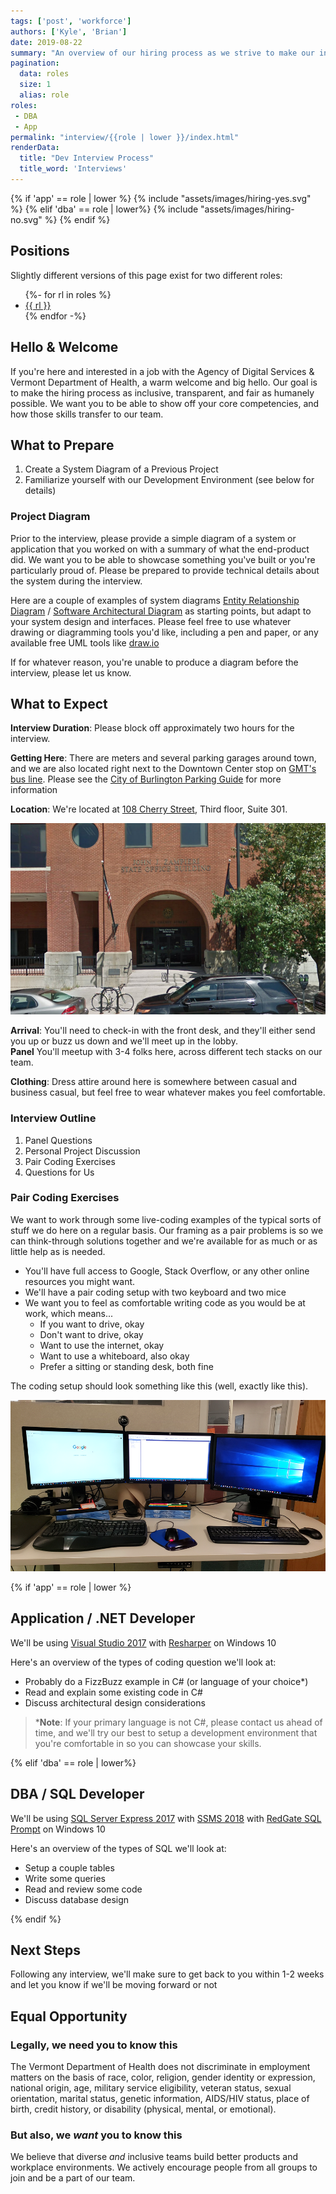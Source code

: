 ```yaml
---
tags: ['post', 'workforce']
authors: ['Kyle', 'Brian']
date: 2019-08-22
summary: "An overview of our hiring process as we strive to make our interviewing process as open, fair, and inclusive as we can"
pagination:
  data: roles
  size: 1
  alias: role
roles:
 - DBA
 - App
permalink: "interview/{{role | lower }}/index.html"
renderData:
  title: "Dev Interview Process"
  title_word: 'Interviews'
---
```




{% if 'app' == role | lower %}
    {% include "assets/images/hiring-yes.svg" %}
{% elif 'dba' == role | lower%}
    {% include "assets/images/hiring-no.svg" %}
{% endif %}

## Positions

Slightly different versions of this page exist for two different roles:


<ul class="radio-buttons list-unstyled d-flex">
{%- for rl in roles %}
  <li><a href="/interview/{{rl | lower }}/" {% if rl == role %} aria-current {% endif %} >
     {{ rl }} 
   </a></li>
{% endfor -%}
</ul>

## Hello & Welcome

If you're here and interested in a job with the Agency of Digital Services & Vermont Department of Health, a warm welcome and big hello.   Our goal is to make the hiring process as inclusive, transparent, and fair as humanely possible.  We want you to be able to show off your core competencies, and how those skills transfer to our team.

## What to Prepare

1. Create a System Diagram of a Previous Project
2. Familiarize yourself with our Development Environment (see below for details)

### Project Diagram

Prior to the interview, please provide a simple diagram of a system or application that you worked on with a summary of what the end-product did.  We want you to be able to showcase something you've built or you're particularly proud of. Please be prepared to provide technical details about the system during the interview.

Here are a couple of examples of system diagrams [Entity Relationship Diagram][6] / [Software Architectural Diagram][7] as starting points, but adapt to your system design and interfaces. Please feel free to use whatever drawing or diagramming tools you'd like, including a pen and paper, or any available free UML tools like [draw.io][9]

If for whatever reason, you're unable to produce a diagram before the interview, please let us know.


## What to Expect

**Interview Duration**: Please block off approximately two hours for the interview.

**Getting Here**: There are meters and several parking garages around town, and we are also located right next to the Downtown Center stop on [GMT's bus line][14]. Please see the [City of Burlington Parking Guide][13] for more information

**Location**: We're located at [108 Cherry Street][10], Third floor, Suite 301.  

[![Vermont Department of Health Cherry Street Entrance][11]][12]

**Arrival**: You'll need to check-in with the front desk, and they'll either send you up or buzz us down and we'll meet up in the lobby.  
**Panel** You'll meetup with 3-4 folks here, across different tech stacks on our team.

**Clothing**: Dress attire around here is somewhere between casual and business casual, but feel free to wear whatever makes you feel comfortable.

### Interview Outline

1. Panel Questions
2. Personal Project Discussion
3. Pair Coding Exercises
4. Questions for Us

### Pair Coding Exercises

We want to work through some live-coding examples of the typical sorts of stuff we do here on a regular basis.  Our framing as a pair problems is so we can think-through solutions together and we're available for as much or as little help as is needed.

* You'll have full access to Google, Stack Overflow, or any other online resources you might want.
* We'll have a pair coding setup with two keyboard and two mice
* We want you to feel as comfortable writing code as you would be at work, which means...
  * If you want to drive, okay
  * Don't want to drive, okay
  * Want to use the internet, okay
  * Want to use a whiteboard, also okay
  * Prefer a sitting or standing desk, both fine

The coding setup should look something like this (well, exactly like this).

![office setup][8]



{% if 'app' == role | lower %}

## Application / .NET Developer

We'll be using [Visual Studio 2017][15] with [Resharper][16] on Windows 10

Here's an overview of the types of coding question we'll look at:

* Probably do a FizzBuzz example in C# (or language of your choice*)
* Read and explain some existing code in C#
* Discuss architectural design considerations

>***Note**: If your primary language is not C#, please contact us ahead of time, and we'll try our best to setup a development environment that you're comfortable in so you can showcase your skills.



{% elif 'dba' == role | lower%}


## DBA / SQL Developer

We'll be using [SQL Server Express 2017][4] with [SSMS 2018][3] with [RedGate SQL Prompt][5] on Windows 10

Here's an overview of the types of SQL we'll look at:

* Setup a couple tables
* Write some queries
* Read and review some code
* Discuss database design


{% endif %}





## Next Steps

Following any interview, we'll make sure to get back to you within 1-2 weeks and let you know if we'll be moving forward or not

## Equal Opportunity

### Legally, we need you to know this

The Vermont Department of Health does not discriminate in employment matters on the basis of race, color, religion, gender identity or expression, national origin, age, military service eligibility, veteran status, sexual orientation, marital status, genetic information, AIDS/HIV status, place of birth, credit history, or disability (physical, mental, or emotional).

### But also, we *want* you to know this

We believe that diverse *and* inclusive teams build better products and workplace environments.  We actively encourage people from all groups to join and be a part of our team.



[yes]: https://img.shields.io/badge/Hiring-Yes-green.svg
[no]: https://img.shields.io/badge/Hiring-Not%20Currently-orange.svg
[2]: https://humanresources.vermont.gov/talent-acquisition/successfactors-recruiting/successfactors-first-time-login
[3]: https://docs.microsoft.com/en-us/sql/ssms/download-sql-server-management-studio-ssms
[4]: https://www.microsoft.com/en-us/sql-server/sql-server-downloads
[5]: https://www.red-gate.com/products/sql-development/sql-prompt/
[6]: /assets/images/posts/hiring/CIS-ERD.png
[7]: /assets/images/posts/hiring/CSHN-Arichitecture.png
[8]: /assets/images/posts/hiring/pair-desktop.png
[9]: https://www.draw.io/
[10]: https://www.google.com/maps/place/108+Cherry+St,+Burlington,+VT+05401/
[11]: /assets/images/posts/hiring/vdh-zampieri-building.png
[12]: https://www.google.com/maps/@44.4792551,-73.2138143,3a,75y,6.07h,82.04t/data=!3m7!1e1!3m5!1soZtO_DFW4FHeZw4j4gcGxA!2e0!6s%2F%2Fgeo2.ggpht.com%2Fcbk%3Fpanoid%3DoZtO_DFW4FHeZw4j4gcGxA%26output%3Dthumbnail%26cb_client%3Dmaps_sv.tactile.gps%26thumb%3D2%26w%3D203%26h%3D100%26yaw%3D311.1357%26pitch%3D0%26thumbfov%3D100!7i13312!8i6656
[13]: https://www.burlingtonvt.gov/DPW/Parking
[14]: http://ridegmt.com/gmt-schedules/
[15]: https://visualstudio.microsoft.com/vs/
[16]: https://www.jetbrains.com/resharper/